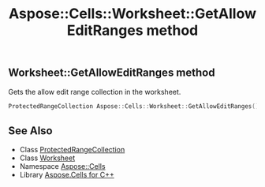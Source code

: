 ﻿---
title: Aspose::Cells::Worksheet::GetAllowEditRanges method
linktitle: GetAllowEditRanges
second_title: Aspose.Cells for C++ API Reference
description: 'Aspose::Cells::Worksheet::GetAllowEditRanges method. Gets the allow edit range collection in the worksheet in C++.'
type: docs
weight: 8400
url: /cpp/aspose.cells/worksheet/getalloweditranges/
---
## Worksheet::GetAllowEditRanges method


Gets the allow edit range collection in the worksheet.

```cpp
ProtectedRangeCollection Aspose::Cells::Worksheet::GetAllowEditRanges()
```

## See Also

* Class [ProtectedRangeCollection](../../protectedrangecollection/)
* Class [Worksheet](../)
* Namespace [Aspose::Cells](../../)
* Library [Aspose.Cells for C++](../../../)
